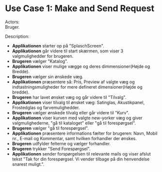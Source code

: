 # Use Case 1: Make and Send Request

Actors:
</br> 
Bruger.


Description:

- **Applikationen** starter op på "SplaschScreen".
- **Applikationen** går videre til start skærmen, som viser 3 valgmulighedder for brugeren.
- **Brugeren** vælger "Katalog".
- **Applikationen** viser mulige vægge og deres dimmensioner(Højde og Bredde).
- **Brugeren** vælger sin ønskede væg.
- **Applikationen** præsentere så: Pris, Preview af valgte væg og indtastningsmuligheder for mere defineret dimensioner(Højde og bredde).
- **Brugeren** har lavet ønsket væg og går videre til "Tilvalg".
- **Applikationen** viser tilvalg til ønsket væg: Satinglas, Akustikpanel, Frostedglas og farvemulighedder.
- **Brugeren** vælger ønskede tilvalg eller går videre til "Kurv".
- **Applikationen** viser kurven med valgte new-yorker væg og giver valgmulighederne, "gå til kataloget" eller "gå til forespørgsel".
- **Brugeren** vælger "gå til forespørgsel".
- **Applikationen** præsentere informations fælter for brugeren: Navn, Mobil nr., E-mail og Kommentar, samt hvilken forhandler der ønskes.
- **Brugeren** udfylder felterne og vælger forhandler.
- **Brugeren** trykker "Send Forespørgsel".
- **Applikationen** sender forspørgelsen til relevante mails og viser afslut tekst "Tak for din forespørgsel. Vi vender tilbage på din henvendelse snarest muligt.".
